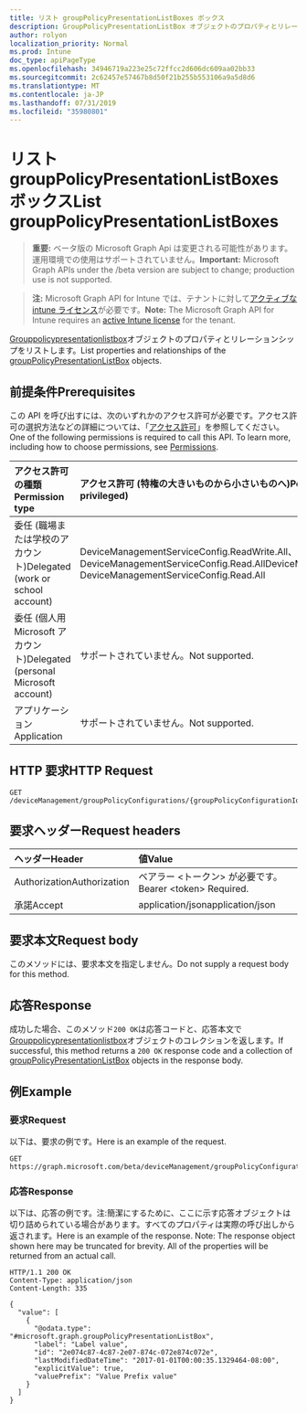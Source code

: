 ```yaml
---
title: リスト groupPolicyPresentationListBoxes ボックス
description: GroupPolicyPresentationListBox オブジェクトのプロパティとリレーションシップをリストします。
author: rolyon
localization_priority: Normal
ms.prod: Intune
doc_type: apiPageType
ms.openlocfilehash: 34946719a223e25c72ffcc2d606dc609aa02bb33
ms.sourcegitcommit: 2c62457e57467b8d50f21b255b553106a9a5d8d6
ms.translationtype: MT
ms.contentlocale: ja-JP
ms.lasthandoff: 07/31/2019
ms.locfileid: "35980801"
---
```

# <a name="list-grouppolicypresentationlistboxes"></a><span data-ttu-id="29a69-103">リスト groupPolicyPresentationListBoxes ボックス</span><span class="sxs-lookup"><span data-stu-id="29a69-103">List groupPolicyPresentationListBoxes</span></span>

> <span data-ttu-id="29a69-104">**重要:** ベータ版の Microsoft Graph Api は変更される可能性があります。運用環境での使用はサポートされていません。</span><span class="sxs-lookup"><span data-stu-id="29a69-104">**Important:** Microsoft Graph APIs under the /beta version are subject to change; production use is not supported.</span></span>

> <span data-ttu-id="29a69-105">**注:** Microsoft Graph API for Intune では、テナントに対して[アクティブな intune ライセンス](https://go.microsoft.com/fwlink/?linkid=839381)が必要です。</span><span class="sxs-lookup"><span data-stu-id="29a69-105">**Note:** The Microsoft Graph API for Intune requires an [active Intune license](https://go.microsoft.com/fwlink/?linkid=839381) for the tenant.</span></span>

<span data-ttu-id="29a69-106">[Grouppolicypresentationlistbox](../resources/intune-grouppolicy-grouppolicypresentationlistbox.md)オブジェクトのプロパティとリレーションシップをリストします。</span><span class="sxs-lookup"><span data-stu-id="29a69-106">List properties and relationships of the [groupPolicyPresentationListBox](../resources/intune-grouppolicy-grouppolicypresentationlistbox.md) objects.</span></span>

## <a name="prerequisites"></a><span data-ttu-id="29a69-107">前提条件</span><span class="sxs-lookup"><span data-stu-id="29a69-107">Prerequisites</span></span>
<span data-ttu-id="29a69-p101">この API を呼び出すには、次のいずれかのアクセス許可が必要です。アクセス許可の選択方法などの詳細については、「[アクセス許可](/graph/permissions-reference)」を参照してください。</span><span class="sxs-lookup"><span data-stu-id="29a69-p101">One of the following permissions is required to call this API. To learn more, including how to choose permissions, see [Permissions](/graph/permissions-reference).</span></span>

|<span data-ttu-id="29a69-110">アクセス許可の種類</span><span class="sxs-lookup"><span data-stu-id="29a69-110">Permission type</span></span>|<span data-ttu-id="29a69-111">アクセス許可 (特権の大きいものから小さいものへ)</span><span class="sxs-lookup"><span data-stu-id="29a69-111">Permissions (from most to least privileged)</span></span>|
|:---|:---|
|<span data-ttu-id="29a69-112">委任 (職場または学校のアカウント)</span><span class="sxs-lookup"><span data-stu-id="29a69-112">Delegated (work or school account)</span></span>|<span data-ttu-id="29a69-113">DeviceManagementServiceConfig.ReadWrite.All、DeviceManagementServiceConfig.Read.All</span><span class="sxs-lookup"><span data-stu-id="29a69-113">DeviceManagementServiceConfig.ReadWrite.All, DeviceManagementServiceConfig.Read.All</span></span>|
|<span data-ttu-id="29a69-114">委任 (個人用 Microsoft アカウント)</span><span class="sxs-lookup"><span data-stu-id="29a69-114">Delegated (personal Microsoft account)</span></span>|<span data-ttu-id="29a69-115">サポートされていません。</span><span class="sxs-lookup"><span data-stu-id="29a69-115">Not supported.</span></span>|
|<span data-ttu-id="29a69-116">アプリケーション</span><span class="sxs-lookup"><span data-stu-id="29a69-116">Application</span></span>|<span data-ttu-id="29a69-117">サポートされていません。</span><span class="sxs-lookup"><span data-stu-id="29a69-117">Not supported.</span></span>|

## <a name="http-request"></a><span data-ttu-id="29a69-118">HTTP 要求</span><span class="sxs-lookup"><span data-stu-id="29a69-118">HTTP Request</span></span>
<!-- {
  "blockType": "ignored"
}
-->
``` http
GET /deviceManagement/groupPolicyConfigurations/{groupPolicyConfigurationId}/definitionValues/{groupPolicyDefinitionValueId}/presentationValues/{groupPolicyPresentationValueId}/presentation/definition/presentations
```

## <a name="request-headers"></a><span data-ttu-id="29a69-119">要求ヘッダー</span><span class="sxs-lookup"><span data-stu-id="29a69-119">Request headers</span></span>
|<span data-ttu-id="29a69-120">ヘッダー</span><span class="sxs-lookup"><span data-stu-id="29a69-120">Header</span></span>|<span data-ttu-id="29a69-121">値</span><span class="sxs-lookup"><span data-stu-id="29a69-121">Value</span></span>|
|:---|:---|
|<span data-ttu-id="29a69-122">Authorization</span><span class="sxs-lookup"><span data-stu-id="29a69-122">Authorization</span></span>|<span data-ttu-id="29a69-123">ベアラー &lt;トークン&gt; が必要です。</span><span class="sxs-lookup"><span data-stu-id="29a69-123">Bearer &lt;token&gt; Required.</span></span>|
|<span data-ttu-id="29a69-124">承諾</span><span class="sxs-lookup"><span data-stu-id="29a69-124">Accept</span></span>|<span data-ttu-id="29a69-125">application/json</span><span class="sxs-lookup"><span data-stu-id="29a69-125">application/json</span></span>|

## <a name="request-body"></a><span data-ttu-id="29a69-126">要求本文</span><span class="sxs-lookup"><span data-stu-id="29a69-126">Request body</span></span>
<span data-ttu-id="29a69-127">このメソッドには、要求本文を指定しません。</span><span class="sxs-lookup"><span data-stu-id="29a69-127">Do not supply a request body for this method.</span></span>

## <a name="response"></a><span data-ttu-id="29a69-128">応答</span><span class="sxs-lookup"><span data-stu-id="29a69-128">Response</span></span>
<span data-ttu-id="29a69-129">成功した場合、このメソッド`200 OK`は応答コードと、応答本文で[Grouppolicypresentationlistbox](../resources/intune-grouppolicy-grouppolicypresentationlistbox.md)オブジェクトのコレクションを返します。</span><span class="sxs-lookup"><span data-stu-id="29a69-129">If successful, this method returns a `200 OK` response code and a collection of [groupPolicyPresentationListBox](../resources/intune-grouppolicy-grouppolicypresentationlistbox.md) objects in the response body.</span></span>

## <a name="example"></a><span data-ttu-id="29a69-130">例</span><span class="sxs-lookup"><span data-stu-id="29a69-130">Example</span></span>

### <a name="request"></a><span data-ttu-id="29a69-131">要求</span><span class="sxs-lookup"><span data-stu-id="29a69-131">Request</span></span>
<span data-ttu-id="29a69-132">以下は、要求の例です。</span><span class="sxs-lookup"><span data-stu-id="29a69-132">Here is an example of the request.</span></span>
``` http
GET https://graph.microsoft.com/beta/deviceManagement/groupPolicyConfigurations/{groupPolicyConfigurationId}/definitionValues/{groupPolicyDefinitionValueId}/presentationValues/{groupPolicyPresentationValueId}/presentation/definition/presentations
```

### <a name="response"></a><span data-ttu-id="29a69-133">応答</span><span class="sxs-lookup"><span data-stu-id="29a69-133">Response</span></span>
<span data-ttu-id="29a69-p102">以下は、応答の例です。注:簡潔にするために、ここに示す応答オブジェクトは切り詰められている場合があります。すべてのプロパティは実際の呼び出しから返されます。</span><span class="sxs-lookup"><span data-stu-id="29a69-p102">Here is an example of the response. Note: The response object shown here may be truncated for brevity. All of the properties will be returned from an actual call.</span></span>
``` http
HTTP/1.1 200 OK
Content-Type: application/json
Content-Length: 335

{
  "value": [
    {
      "@odata.type": "#microsoft.graph.groupPolicyPresentationListBox",
      "label": "Label value",
      "id": "2e074c87-4c87-2e07-874c-072e874c072e",
      "lastModifiedDateTime": "2017-01-01T00:00:35.1329464-08:00",
      "explicitValue": true,
      "valuePrefix": "Value Prefix value"
    }
  ]
}
```





